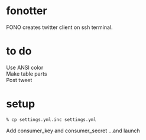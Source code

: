 # fonotter
FONO creates twitter client on ssh terminal.  

# to do
Use ANSI color  
Make table parts  
Post tweet  

# setup
```
% cp settings.yml.inc settings.yml
```
Add consumer\_key and consumer\_secret ...and launch


